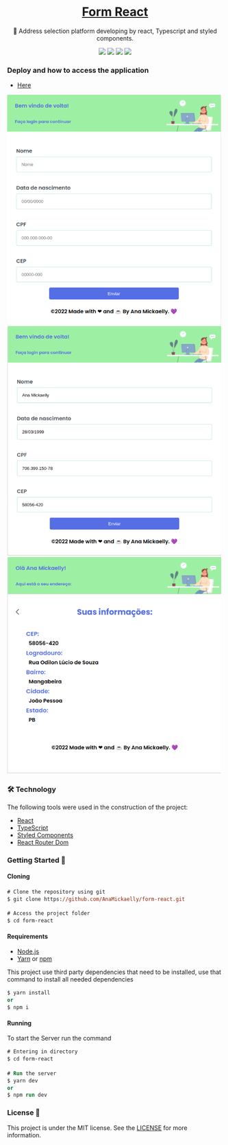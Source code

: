 <h1 align="center">
    <a href="#">Form React</a>
</h1>
<p align="center">🚀 Address selection platform developing by react, Typescript and styled components.
</p>
<p align="center">
  <img src="https://img.shields.io/static/v1?label=react&message=interface&color=blue&style=for-the-badge&logo=react"/>
  <img src="https://img.shields.io/static/v1?label=vercel&message=deploy&color=blue&style=for-the-badge&logo=vercel"/>
  <img src="http://img.shields.io/static/v1?label=License&message=MIT&color=green&style=for-the-badge"/>
  <img src="http://img.shields.io/static/v1?label=STATUS&message=EM%20PRODUCAO&color=RED&style=for-the-badge"/>
</p>

### Deploy and how to access the application

- [Here](https://form-react-test.vercel.app/)

<img width="500" src=".github/image1.png" />
<img width="500" src=".github/image2.png" />
<img width="500" src=".github/image4.png" />

### 🛠 Technology

The following tools were used in the construction of the project:

- [React](https://pt-br.reactjs.org/)
- [TypeScript](https://www.typescriptlang.org/)
- [Styled Components](https://styled-components.com/)
- [React Router Dom](https://v5.reactrouter.com/web/guides/quick-start)

### Getting Started 🚀

#### Cloning

```ps
# Clone the repository using git
$ git clone https://github.com/AnaMickaelly/form-react.git

# Access the project folder
$ cd form-react
```

#### Requirements

- [Node.js](https://nodejs.org/en/)
- [Yarn](https://yarnpkg.com/) or [npm](https://www.npmjs.com/)

This project use third party dependencies that need to be installed, use that command to install all needed dependencies

```ps
$ yarn install
or
$ npm i
```

#### Running

To start the Server run the command

```ps
# Entering in directory
$ cd form-react

# Run the server
$ yarn dev
or
$ npm run dev
```

### License 📝

This project is under the MIT license. See the [LICENSE](https://github.com/AnaMickaelly/form-react/blob/master/LICENSE) for more information.
